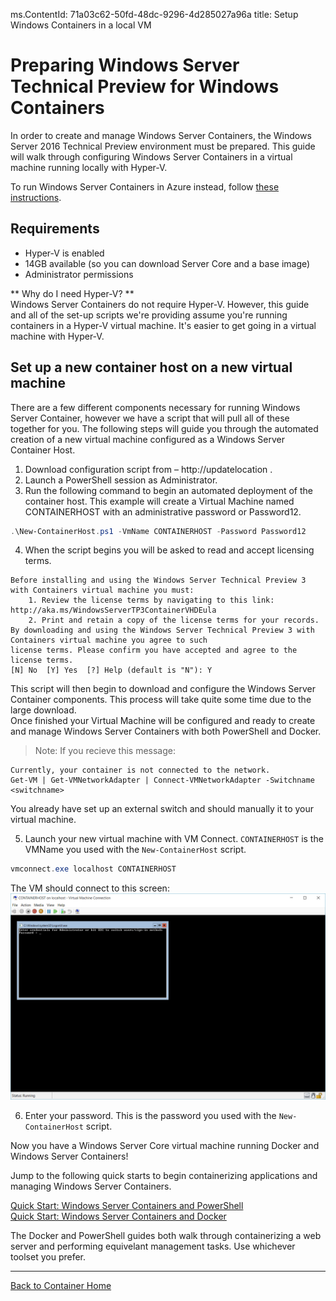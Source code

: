 ms.ContentId: 71a03c62-50fd-48dc-9296-4d285027a96a
title: Setup Windows Containers in a local VM

# Preparing Windows Server Technical Preview for Windows Containers

In order to create and manage Windows Server Containers, the Windows Server 2016 Technical Preview environment must be prepared. This guide will walk through configuring Windows Server Containers in a virtual machine running locally with Hyper-V.

To run Windows Server Containers in Azure instead, follow [these instructions](./azure_setup.md).
 
## Requirements

* Hyper-V is enabled
* 14GB available (so you can download Server Core and a base image)
* Administrator permissions

** Why do I need Hyper-V? **  
Windows Server Containers do not require Hyper-V. However, this guide and all of the set-up scripts we're providing assume you're running containers in a Hyper-V virtual machine. It's easier to get going in a virtual machine with Hyper-V.

## Set up a new container host on a new virtual machine
There are a few different components necessary for running Windows Server Container, however we have a script that will pull all of these together for you. The following steps will guide you through the automated creation of a new virtual machine configured as a Windows Server Container Host.

1. Download configuration script from – http://updatelocation .
2. Launch a PowerShell session as Administrator.
3. Run the following command to begin an automated deployment of the container host. This example will create a Virtual Machine named CONTAINERHOST with an administrative password or Password12.

  ```powershell
  .\New-ContainerHost.ps1 -VmName CONTAINERHOST -Password Password12
  ```
4. When the script begins you will be asked to read and accept licensing terms.

  ```
  Before installing and using the Windows Server Technical Preview 3 with Containers virtual machine you must:
      1. Review the license terms by navigating to this link: http://aka.ms/WindowsServerTP3ContainerVHDEula
      2. Print and retain a copy of the license terms for your records.
  By downloading and using the Windows Server Technical Preview 3 with Containers virtual machine you agree to such
  license terms. Please confirm you have accepted and agree to the license terms.
  [N] No  [Y] Yes  [?] Help (default is "N"): Y
  ```
This script will then begin to download and configure the Windows Server Container components. This process will take quite some time due to the large download.  
Once finished your Virtual Machine will be configured and ready to create and manage Windows Server Containers with both PowerShell and Docker.

> Note:  If you recieve this message:  
  ```
  Currently, your container is not connected to the network.
  Get-VM | Get-VMNetworkAdapter | Connect-VMNetworkAdapter -Switchname <switchname>
  ```  
  You already have set up an external switch and should manually it to your virtual machine.

5. Launch your new virtual machine with VM Connect.  `CONTAINERHOST` is the VMName you used with the `New-ContainerHost` script.
  
  ``` PowerShell
  vmconnect.exe localhost CONTAINERHOST
  ```
  
  The VM should connect to this screen:
  ![](./media/ContainerHost.png)
  
6.  Enter your password.  This is the password you used with the `New-ContainerHost` script.

Now you have a Windows Server Core virtual machine running Docker and Windows Server Containers!
  
Jump to the following quick starts to begin containerizing applications and managing Windows Server Containers.

[Quick Start: Windows Server Containers and PowerShell](./manage_powershell.md)  
[Quick Start: Windows Server Containers and Docker](./manage_docker.md) 

The Docker and PowerShell guides both walk through containerizing a web server and performing equivelant management tasks.  Use whichever toolset you prefer. 

-------------------

[Back to Container Home](../containers_welcome.md)